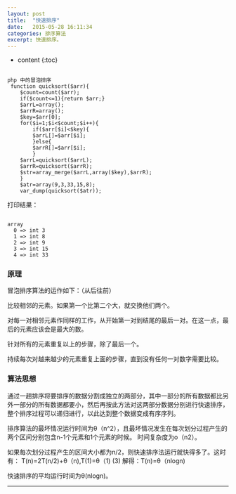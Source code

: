 ```yaml
---
layout: post
title:  "快速排序"
date:   2015-05-28 16:11:34
categories: 排序算法
excerpt: 快速排序。
---
```


* content
{:toc}


<pre><code>
php 中的冒泡排序
 function quicksort($arr){
    $count=count($arr);
    if($count<=1){return $arr;}
	$arrL=array();
	$arrR=array();
	$key=$arr[0];
	for($i=1;$i<$count;$i++){
		if($arr[$i]<$key){
		$arrL[]=$arr[$i];
		}else{
		$arrR[]=$arr[$i];
		}
	$arrL=quicksort($arrL);
	$arrR=quicksort($arrR);
	$str=array_merge($arrL,array($key),$arrR);
	}
    $atr=array(9,3,33,15,8);
    var_dump(quicksort($atr));
</code></pre>

打印结果：
<pre><code>
array
  0 => int 3
  1 => int 8
  2 => int 9
  3 => int 15
  4 => int 33
</pre></code>

 
### 原理
冒泡排序算法的运作如下：（从后往前）

比较相邻的元素。如果第一个比第二个大，就交换他们两个。

对每一对相邻元素作同样的工作，从开始第一对到结尾的最后一对。在这一点，最后的元素应该会是最大的数。

针对所有的元素重复以上的步骤，除了最后一个。

持续每次对越来越少的元素重复上面的步骤，直到没有任何一对数字需要比较。


###  算法思想
通过一趟排序将要排序的数据分割成独立的两部分，其中一部分的所有数据都比另外一部分的所有数据都要小，然后再按此方法对这两部分数据分别进行快速排序，整个排序过程可以递归进行，以此达到整个数据变成有序序列。

排序算法的最坏情况运行时间为θ（n^2），且最坏情况发生在每次划分过程产生的两个区间分别包含n-1个元素和1个元素的时候。
时间复杂度为o（n2）。

如果每次划分过程产生的区间大小都为n/2，则快速排序法运行就快得多了。这时有：
T(n)=2T(n/2)+θ（n),T(1)=θ（1) (3)
解得：T(n)=θ（nlogn)

快速排序的平均运行时间为θ(nlogn)。


---

